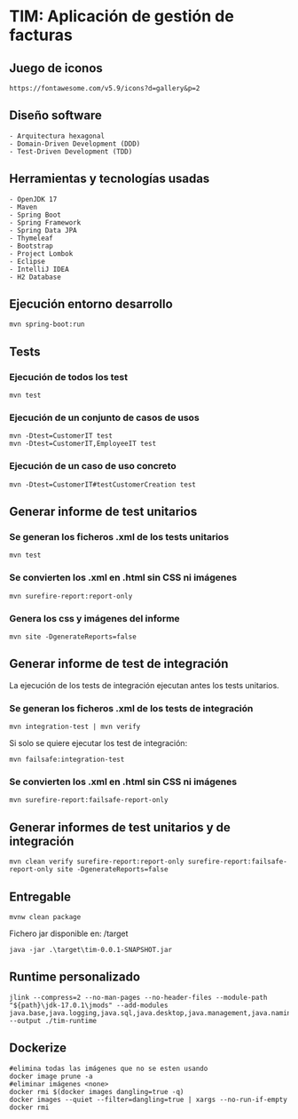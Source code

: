 # TIM: Aplicación de gestión de facturas

## Juego de iconos

```
https://fontawesome.com/v5.9/icons?d=gallery&p=2
```

## Diseño software

    - Arquitectura hexagonal
    - Domain-Driven Development (DDD)
    - Test-Driven Development (TDD)   

## Herramientas y tecnologías usadas

    - OpenJDK 17
    - Maven
    - Spring Boot    
    - Spring Framework
    - Spring Data JPA    
    - Thymeleaf
    - Bootstrap
    - Project Lombok
    - Eclipse
    - IntelliJ IDEA
    - H2 Database
    
## Ejecución entorno desarrollo
```
mvn spring-boot:run
```


## Tests

### Ejecución de todos los test

```
mvn test
```

### Ejecución de un conjunto de casos de usos

```
mvn -Dtest=CustomerIT test
mvn -Dtest=CustomerIT,EmployeeIT test
```

### Ejecución de un caso de uso concreto

```
mvn -Dtest=CustomerIT#testCustomerCreation test
```

## Generar informe de test unitarios

### Se generan los ficheros .xml de los tests unitarios
```
mvn test
```

### Se convierten los .xml en .html sin CSS ni imágenes

```
mvn surefire-report:report-only
```

### Genera los css y imágenes del informe

```
mvn site -DgenerateReports=false
```

## Generar informe de test de integración

La ejecución de los tests de integración ejecutan antes los tests unitarios.

### Se generan los ficheros .xml de los tests de integración
```
mvn integration-test | mvn verify
```

Si solo se quiere ejecutar los test de integración: 

```
mvn failsafe:integration-test
```

### Se convierten los .xml en .html sin CSS ni imágenes

```
mvn surefire-report:failsafe-report-only
```

## Generar informes de test unitarios y de integración
```
mvn clean verify surefire-report:report-only surefire-report:failsafe-report-only site -DgenerateReports=false
```

## Entregable

```
mvnw clean package
```
Fichero jar disponible en: /target

```
java -jar .\target\tim-0.0.1-SNAPSHOT.jar
```

## Runtime personalizado
```
jlink --compress=2 --no-man-pages --no-header-files --module-path "${path}\jdk-17.0.1\jmods" --add-modules java.base,java.logging,java.sql,java.desktop,java.management,java.naming,jdk.unsupported --output ./tim-runtime
```

## Dockerize
```
#elimina todas las imágenes que no se esten usando
docker image prune -a 
#eliminar imágenes <none>
docker rmi $(docker images dangling=true -q)
docker images --quiet --filter=dangling=true | xargs --no-run-if-empty docker rmi
```
